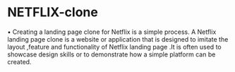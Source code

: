 # NETFLIX-clone
• Creating a landing page clone for Netflix is a simple process. A Netflix landing page clone is a website or application that is designed to imitate the layout ,feature and functionality of Netflix landing page .It is often used to showcase design skills or to demonstrate how a simple platform can be created.  
